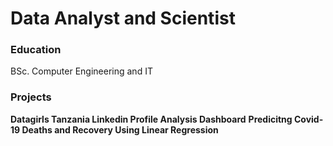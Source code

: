 # Data Analyst and Scientist

### Education
BSc. Computer Engineering and IT

### Projects
**Datagirls Tanzania Linkedin Profile Analysis Dashboard**
**Predicitng Covid-19 Deaths and Recovery Using Linear Regression**
